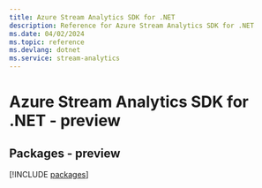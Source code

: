 ```yaml
---
title: Azure Stream Analytics SDK for .NET
description: Reference for Azure Stream Analytics SDK for .NET
ms.date: 04/02/2024
ms.topic: reference
ms.devlang: dotnet
ms.service: stream-analytics
---
```

# Azure Stream Analytics SDK for .NET - preview
## Packages - preview
[!INCLUDE [packages](stream-analytics-index.md)]